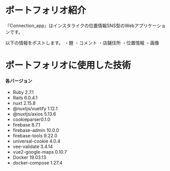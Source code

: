# ポートフォリオ紹介

『Connection_app』はインスタライクの位置情報SNS型のWebアプリケーションです。

以下の情報をポストします。
・題
・コメント
・店舗住所
・位置情報
・画像


# ポートフォリオに使用した技術

#### 各バージョン

- Ruby 2.7.1
- Rails 6.0.4.1
- nuxt  2.15.8
- @nuxtjs/vuetify 1.12.1
- @nuxtjs/axios 5.13.6
- cookieparser0.1.0
- firebase 8.7.1
- firebase-admin 10.0.0
- firebase-tools 9.22.0
- universal-cookie 4.0.4
- vee-validate 3.4.14
- vue2-google-maps 0.10.7
- Docker 19.03.13
- docker-compose 1.27.4

